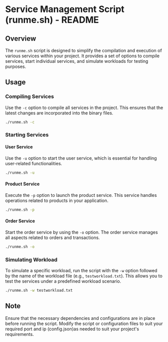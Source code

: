 # Service Management Script (runme.sh) - README

## Overview

The `runme.sh` script is designed to simplify the compilation and execution of various services within your project. It provides a set of options to compile services, start individual services, and simulate workloads for testing purposes.

## Usage

### Compiling Services

Use the `-c` option to compile all services in the project. This ensures that the latest changes are incorporated into the binary files.

```bash
./runme.sh -c
```

### Starting Services

#### User Service

Use the `-u` option to start the user service, which is essential for handling user-related functionalities.

```bash
./runme.sh -u
```

#### Product Service

Execute the `-p` option to launch the product service. This service handles operations related to products in your application.

```bash
./runme.sh -p
```

#### Order Service

Start the order service by using the `-o` option. The order service manages all aspects related to orders and transactions.

```bash
./runme.sh -o
```

### Simulating Workload

To simulate a specific workload, run the script with the `-w` option followed by the name of the workload file (e.g., `testworkload.txt`). This allows you to test the services under a predefined workload scenario.

```bash
./runme.sh -w testworkload.txt
```

## Note

Ensure that the necessary dependencies and configurations are in place before running the script. Modify the script or configuration files to suit your required port and ip (config.json)as needed to suit your project's requirements.
